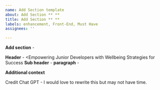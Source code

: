 ```yaml
---
name: Add Section template
about: Add Section ** **
title: Add Section ** **
labels: enhancement, Front-End, Must Have
assignees: ''

---
```


**Add section** - <Section>

**Header** - <Empowering Junior Developers with Wellbeing Strategies for Success
**Sub header** - 
**paragraph** - 

**Additional context**

Credit Chat GPT - I would love to rewrite this but may not have time.
